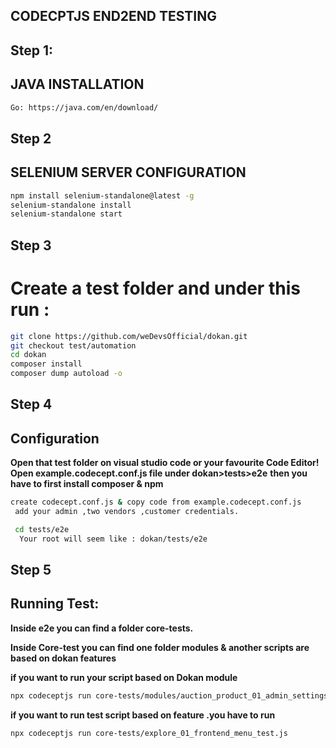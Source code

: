 ## CODECPTJS END2END TESTING

## Step 1:
## JAVA INSTALLATION
```sh
Go: https://java.com/en/download/
```
## Step 2
## SELENIUM SERVER CONFIGURATION
```sh
npm install selenium-standalone@latest -g
selenium-standalone install
selenium-standalone start
```

## Step 3

# Create a test folder and under this run :
```sh
git clone https://github.com/weDevsOfficial/dokan.git
git checkout test/automation
cd dokan
composer install
composer dump autoload -o
```
## Step 4

## Configuration

**Open that test folder on visual studio code or your favourite Code Editor!**
**Open example.codecept.conf.js file under dokan>tests>e2e**
**then you have to first install composer & npm**

```sh
create codecept.conf.js & copy code from example.codecept.conf.js
 add your admin ,two vendors ,customer credentials.

 cd tests/e2e
  Your root will seem like : dokan/tests/e2e 
 ```

## Step 5

## Running Test:

**Inside e2e you can find a folder core-tests.**

**Inside Core-test you can find one folder modules & another scripts are based on dokan features**

**if you want to run your script based on Dokan module**
```sh
npx codeceptjs run core-tests/modules/auction_product_01_admin_settings_test.js
  ```
 
**if you want to run test script based on feature .you have to run**
```sh
npx codeceptjs run core-tests/explore_01_frontend_menu_test.js
  ```
